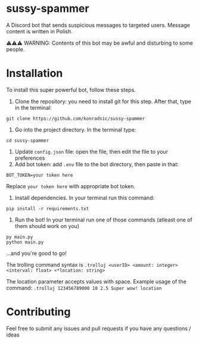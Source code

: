 # sussy-spammer
A Discord bot that sends suspicious messages to targeted users. Message content is written in Polish.

⚠⚠⚠ WARNING: Contents of this bot may be awful and disturbing to some people.

# Installation
To install this super powerful bot, follow these steps.

1. Clone the repository: you need to install git for this step. After that, type in the terminal:
```
git clone https://github.com/konradsic/sussy-spammer
```
1. Go into the project directory. In the terminal type:
```
cd sussy-spammer
```
1. Update `config.json` file: open the file, then edit the file to your preferences
1. Add bot token: add `.env` file to the bot directory, then paste in that:
```
BOT_TOKEN=your token here
```
Replace `your token here` with appropriate bot token.
1. Install dependencies. In your terminal run this command:
```
pip install -r requirements.txt
```
1. Run the bot! In your terminal run one of those commands (atleast one of them should work on you)
```
py main.py
python main.py
```

...and you're good to go!

The trolling command syntax is
```.trolluj <userID> <amount: integer> <interval: float> <*location: string>```

The location parameter accepts values with space. Example usage of the command:
```.trolluj 123456789000 10 2.5 Super wow! location```

# Contributing
Feel free to submit any issues and pull requests if you have any questions / ideas
